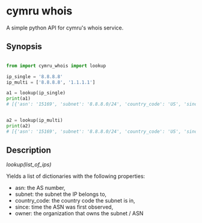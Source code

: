 # cymru whois

A simple python API for cymru's whois service.

## Synopsis

```python

from import cymru_whois import lookup 

ip_single = '8.8.8.8'
ip_multi = ['8.8.8.8', '1.1.1.1']

a1 = lookup(ip_single)
print(a1)
# [{'asn': '15169', 'subnet': '8.8.8.0/24', 'country_code': 'US', 'since': '1992-12-01', 'owner': 'GOOGLE - Google LLC, US'}]


a2 = lookup(ip_multi)
print(a2)
# [{'asn': '15169', 'subnet': '8.8.8.0/24', 'country_code': 'US', 'since': '1992-12-01', 'owner': 'GOOGLE - Google LLC, US'}, {'asn': '13335', 'subnet': '1.1.1.0/24', 'country_code': 'AU', 'since': '2011-08-11', 'owner': 'CLOUDFLARENET - Cloudflare, Inc., US'}]

``` 

## Description

*lookup(list_of_ips)*

Yields a list of dictionaries with the following properties:

* asn: the AS number,
* subnet: the subnet the IP belongs to,
* country_code: the country code the subnet is in,
* since: time the ASN was first observed,
* owner: the organization that owns the subnet / ASN






 
